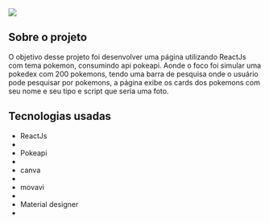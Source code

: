 <img src="https://cdn.discordapp.com/attachments/773372240686350356/1040041403255898152/pokedexthunb.png"/>

<h2>Sobre o projeto</h2>

<p>
   O objetivo desse projeto foi desenvolver uma página utilizando ReactJs com tema
   pokemon, consumindo api pokeapi. Aonde o foco foi simular uma pokedex com 200 pokemons,
   tendo uma barra de pesquisa onde o usuário pode pesquisar por
   pokemons, a página exibe os cards dos pokemons com seu nome
   e seu tipo e script que seria uma foto.
</p>

<h2>Tecnologias usadas</h2>

<ul>
   <li>ReactJs<li>
   <li>Pokeapi<li>
   <li>canva<li>
   <li>movavi<li>
   <li>Material designer<li>
</ul>
